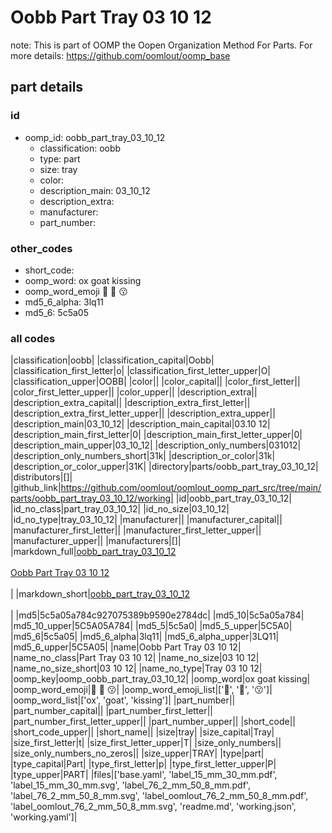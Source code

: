 # Oobb Part Tray 03 10 12  

note: This is part of OOMP the Oopen Organization Method For Parts. For more details: https://github.com/oomlout/oomp_base

##  part details





### id
* oomp_id: oobb_part_tray_03_10_12
  * classification: oobb
  * type: part
  * size: tray
  * color: 
  * description_main: 03_10_12
  * description_extra: 
  * manufacturer: 
  * part_number: 

### other_codes
* short_code: 
* oomp_word: ox goat kissing
* oomp_word_emoji :ox: :goat: :kissing:
* md5_6_alpha: 3lq11
* md5_6: 5c5a05

### all codes 
|classification|oobb|
|classification_capital|Oobb|
|classification_first_letter|o|
|classification_first_letter_upper|O|
|classification_upper|OOBB|
|color||
|color_capital||
|color_first_letter||
|color_first_letter_upper||
|color_upper||
|description_extra||
|description_extra_capital||
|description_extra_first_letter||
|description_extra_first_letter_upper||
|description_extra_upper||
|description_main|03_10_12|
|description_main_capital|03.10 12|
|description_main_first_letter|0|
|description_main_first_letter_upper|0|
|description_main_upper|03_10_12|
|description_only_numbers|031012|
|description_only_numbers_short|31k|
|description_or_color|31k|
|description_or_color_upper|31K|
|directory|parts/oobb_part_tray_03_10_12|
|distributors|[]|
|github_link|https://github.com/oomlout/oomlout_oomp_part_src/tree/main/parts/oobb_part_tray_03_10_12/working|
|id|oobb_part_tray_03_10_12|
|id_no_class|part_tray_03_10_12|
|id_no_size|03_10_12|
|id_no_type|tray_03_10_12|
|manufacturer||
|manufacturer_capital||
|manufacturer_first_letter||
|manufacturer_first_letter_upper||
|manufacturer_upper||
|manufacturers|[]|
|markdown_full|[oobb_part_tray_03_10_12](https://github.com/oomlout/oomlout_oomp_part_src/tree/main/parts/oobb_part_tray_03_10_12/working)<br>[](https://github.com/oomlout/oomlout_oomp_part_src/tree/main/parts/oobb_part_tray_03_10_12/working)<br>[Oobb Part Tray 03 10 12](https://github.com/oomlout/oomlout_oomp_part_src/tree/main/parts/oobb_part_tray_03_10_12/working)<br><br>|
|markdown_short|[oobb_part_tray_03_10_12](https://github.com/oomlout/oomlout_oomp_part_src/tree/main/parts/oobb_part_tray_03_10_12/working)<br><br>|
|md5|5c5a05a784c927075389b9590e2784dc|
|md5_10|5c5a05a784|
|md5_10_upper|5C5A05A784|
|md5_5|5c5a0|
|md5_5_upper|5C5A0|
|md5_6|5c5a05|
|md5_6_alpha|3lq11|
|md5_6_alpha_upper|3LQ11|
|md5_6_upper|5C5A05|
|name|Oobb Part Tray 03 10 12|
|name_no_class|Part Tray 03 10 12|
|name_no_size|03 10 12|
|name_no_size_short|03 10 12|
|name_no_type|Tray 03 10 12|
|oomp_key|oomp_oobb_part_tray_03_10_12|
|oomp_word|ox goat kissing|
|oomp_word_emoji|:ox: :goat: :kissing:|
|oomp_word_emoji_list|[':ox:', ':goat:', ':kissing:']|
|oomp_word_list|['ox', 'goat', 'kissing']|
|part_number||
|part_number_capital||
|part_number_first_letter||
|part_number_first_letter_upper||
|part_number_upper||
|short_code||
|short_code_upper||
|short_name||
|size|tray|
|size_capital|Tray|
|size_first_letter|t|
|size_first_letter_upper|T|
|size_only_numbers||
|size_only_numbers_no_zeros||
|size_upper|TRAY|
|type|part|
|type_capital|Part|
|type_first_letter|p|
|type_first_letter_upper|P|
|type_upper|PART|
|files|['base.yaml', 'label_15_mm_30_mm.pdf', 'label_15_mm_30_mm.svg', 'label_76_2_mm_50_8_mm.pdf', 'label_76_2_mm_50_8_mm.svg', 'label_oomlout_76_2_mm_50_8_mm.pdf', 'label_oomlout_76_2_mm_50_8_mm.svg', 'readme.md', 'working.json', 'working.yaml']|
